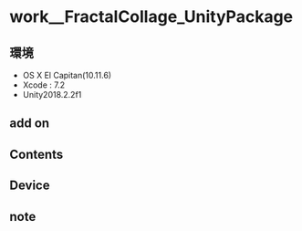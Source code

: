 # work__FractalCollage_UnityPackage #

## 環境 ##
*	OS X El Capitan(10.11.6)
*	Xcode : 7.2
*	Unity2018.2.2f1

## add on ##
  
## Contents ##


## Device ##


## note ##






